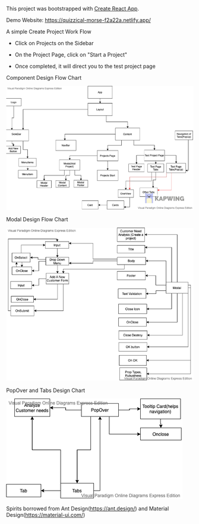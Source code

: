 This project was bootstrapped with [Create React App](https://github.com/facebook/create-react-app).

Demo Website: https://quizzical-morse-f2a22a.netlify.app/

A simple Create Project Work Flow

- Click on Projects on the Sidebar

- On the Project Page, click on "Start a Project"

- Once completed, it will direct you to the test project page


Component Design Flow Chart



![Image](flowchart.png)


Modal Design Flow Chart

![image](modal.png)

PopOver and Tabs Design Chart


![image](tabs.png)



Spirits borrowed from Ant Design(https://ant.design/) and Material Design(https://material-ui.com/)






